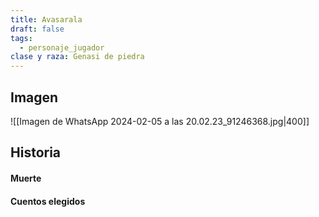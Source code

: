 ```yaml
---
title: Avasarala
draft: false
tags:
  - personaje_jugador
clase y raza: Genasi de piedra
---
```

## Imagen 
![[Imagen de WhatsApp 2024-02-05 a las 20.02.23_91246368.jpg|400]]
## Historia

#### Muerte

#### Cuentos elegidos
